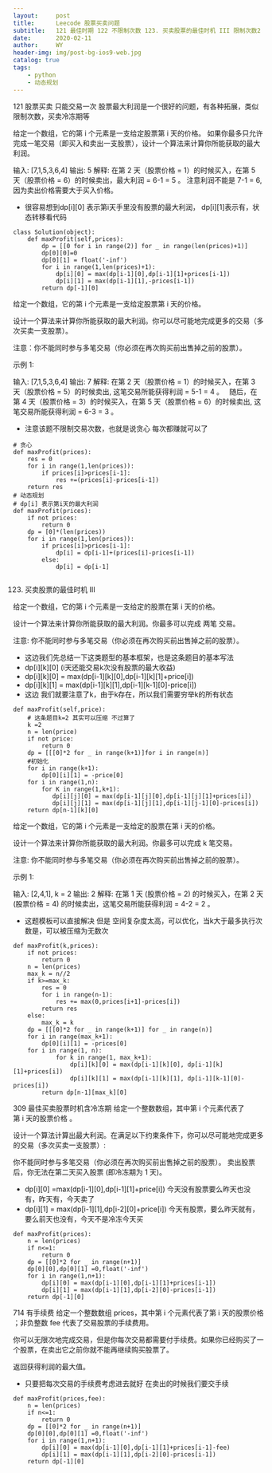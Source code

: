 ```yaml
---
layout:     post
title:      Leecode 股票买卖问题
subtitle:   121 最佳时期 122 不限制次数 123. 买卖股票的最佳时机 III 限制次数2 188. 买卖股票的最佳时机 限制次数k IV 309 买卖 有cd 714 有手续费
date:       2020-02-11
author:     WY
header-img: img/post-bg-ios9-web.jpg
catalog: true
tags:
    - python
    - 动态规划
---
```

121 股票买卖 只能交易一次
股票最大利润是一个很好的问题，有各种拓展，类似限制次数，买卖冷冻期等

给定一个数组，它的第 i 个元素是一支给定股票第 i 天的价格。
如果你最多只允许完成一笔交易（即买入和卖出一支股票），设计一个算法来计算你所能获取的最大利润。

输入: [7,1,5,3,6,4]
输出: 5
解释: 在第 2 天（股票价格 = 1）的时候买入，在第 5 天（股票价格 = 6）的时候卖出，最大利润 = 6-1 = 5 。
     注意利润不能是 7-1 = 6, 因为卖出价格需要大于买入价格。

- 很容易想到dp[i][0] 表示第i天手里没有股票的最大利润， dp[i][1]表示有，状态转移看代码

```
class Solution(object):
    def maxProfit(self,prices):
        dp = [[0 for i in range(2)] for _ in range(len(prices)+1)]
        dp[0][0]=0
        dp[0][1] = float('-inf')
        for i in range(1,len(prices)+1):
            dp[i][0] = max(dp[i-1][0],dp[i-1][1]+prices[i-1])
            dp[i][1] = max(dp[i-1][1],-prices[i-1])
        return dp[-1][0]
```

给定一个数组，它的第 i 个元素是一支给定股票第 i 天的价格。

设计一个算法来计算你所能获取的最大利润。你可以尽可能地完成更多的交易（多次买卖一支股票）。

注意：你不能同时参与多笔交易（你必须在再次购买前出售掉之前的股票）。

示例 1:

输入: [7,1,5,3,6,4]
输出: 7
解释: 在第 2 天（股票价格 = 1）的时候买入，在第 3 天（股票价格 = 5）的时候卖出, 这笔交易所能获得利润 = 5-1 = 4 。
     随后，在第 4 天（股票价格 = 3）的时候买入，在第 5 天（股票价格 = 6）的时候卖出, 这笔交易所能获得利润 = 6-3 = 3 。
- 注意该题不限制交易次数，也就是说贪心 每次都赚就可以了

```
# 贪心
def maxProfit(prices):
    res = 0
    for i in range(1,len(prices)):
        if prices[i]>prices[i-1]:
            res +=(prices[i]-prices[i-1])
    return res
# 动态规划
# dp[i] 表示第i天的最大利润
def maxProfit(prices):
    if not prices:
        return 0
    dp = [0]*(len(prices))
    for i in range(1,len(prices)):
        if prices[i]>prices[i-1]:
            dp[i] = dp[i-1]+(prices[i]-prices[i-1])
        else:
            dp[i] = dp[i-1]


```

123. 买卖股票的最佳时机 III

给定一个数组，它的第 i 个元素是一支给定的股票在第 i 天的价格。

设计一个算法来计算你所能获取的最大利润。你最多可以完成 两笔 交易。

注意: 你不能同时参与多笔交易（你必须在再次购买前出售掉之前的股票）。

- 这边我们先总结一下这类题型的基本框架，也是这条题目的基本写法
- dp[i][k][0] (i天还能交易k次没有股票的最大收益)
- dp[i][k][0] = max(dp[i-1][k][0],dp[i-1][k][1]+price[i])
- dp[i][k][1] = max(dp[i-1][k][1],dp[i-1][k-1][0]-price[i])
- 这边 我们就要注意了k，由于k存在，所以我们需要穷举k的所有状态

```
def maxProfit(self,price):
    # 这条题目k=2 其实可以压缩 不过算了
    k =2
    n = len(price)
    if not price:
        return 0
    dp = [[[0]*2 for _ in range(k+1)]for i in range(n)]
    #初始化
    for i in range(k+1):
        dp[0][i][1] = -price[0]
    for i in range(1,n):
        for K in range(1,k+1):
           dp[i][j][0] = max(dp[i-1][j][0],dp[i-1][j][1]+prices[i])
           dp[i][j][1] = max(dp[i-1][j][1],dp[i-1][j-1][0]-prices[i]) 
    return dp[n-1][k][0]
```

给定一个数组，它的第 i 个元素是一支给定的股票在第 i 天的价格。

设计一个算法来计算你所能获取的最大利润。你最多可以完成 k 笔交易。

注意: 你不能同时参与多笔交易（你必须在再次购买前出售掉之前的股票）。

示例 1:

输入: [2,4,1], k = 2
输出: 2
解释: 在第 1 天 (股票价格 = 2) 的时候买入，在第 2 天 (股票价格 = 4) 的时候卖出，这笔交易所能获得利润 = 4-2 = 2 。

- 这题模板可以直接解决 但是 空间复杂度太高，可以优化，当k大于最多执行次数是，可以被压缩为无数次

```
def maxProfit(k,prices):
    if not prices:
        return 0
    n = len(prices)
    max_k = n//2
    if k>=max_k:
        res = 0
        for i in range(n-1):
            res += max(0,prices[i+1]-prices[i])
        return res
    else:
        max_k = k
    dp = [[[0]*2 for _ in range(k+1)] for _ in range(n)]
    for i in range(max_k+1):
        dp[0][i][1] = -prices[0]   
    for i in range(1, n):
            for k in range(1, max_k+1):
                dp[i][k][0] = max(dp[i-1][k][0], dp[i-1][k][1]+prices[i])
                dp[i][k][1] = max(dp[i-1][k][1], dp[i-1][k-1][0]-prices[i])
        return dp[n-1][max_k][0]
```

309 最佳买卖股票时机含冷冻期
给定一个整数数组，其中第 i 个元素代表了第 i 天的股票价格 。​

设计一个算法计算出最大利润。在满足以下约束条件下，你可以尽可能地完成更多的交易（多次买卖一支股票）:

你不能同时参与多笔交易（你必须在再次购买前出售掉之前的股票）。
卖出股票后，你无法在第二天买入股票 (即冷冻期为 1 天)。
- dp[i][0] =max(dp[i-1][0],dp[i-1][1]+price[i])  今天没有股票要么昨天也没有，昨天有，今天卖了
- dp[i][1] = max(dp[i-1][1],dp[i-2][0]+price[i])  今天有股票，要么昨天就有，要么前天也没有，今天不是冷冻今天买
```
def maxProfit(prices):
    n = len(prices)
    if n<=1:
        return 0
    dp = [[0]*2 for _ in range(n+1)]
    dp[0][0],dp[0][1] =0,float('-inf')
    for i in range(1,n+1):
        dp[i][0] = max(dp[i-1][0],dp[i-1][1]+prices[i-1])
        dp[i][1] = max(dp[i-1][1],dp[i-2][0]-prices[i-1])
    return dp[-1][0]

```

714 有手续费
给定一个整数数组 prices，其中第 i 个元素代表了第 i 天的股票价格 ；非负整数 fee 代表了交易股票的手续费用。

你可以无限次地完成交易，但是你每次交易都需要付手续费。如果你已经购买了一个股票，在卖出它之前你就不能再继续购买股票了。

返回获得利润的最大值。

- 只要把每次交易的手续费考虑进去就好 在卖出的时候我们要交手续
```
def maxProfit(prices,fee):
    n = len(prices)
    if n<=1:
        return 0
    dp = [[0]*2 for _ in range(n+1)]
    dp[0][0],dp[0][1] =0,float('-inf')
    for i in range(1,n+1):
        dp[i][0] = max(dp[i-1][0],dp[i-1][1]+prices[i-1]-fee)
        dp[i][1] = max(dp[i-1][1],dp[i-2][0]-prices[i-1])
    return dp[-1][0]

```